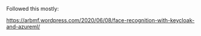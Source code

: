 Followed this mostly:

https://arbmf.wordpress.com/2020/06/08/face-recognition-with-keycloak-and-azureml/

